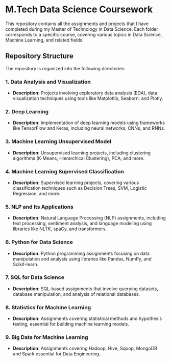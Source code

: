 # M.Tech Data Science Coursework

This repository contains all the assignments and projects that I have completed during my Master of Technology in Data Science. Each folder corresponds to a specific course, covering various topics in Data Science, Machine Learning, and related fields.

## Repository Structure

The repository is organized into the following directories:

### 1. **Data Analysis and Visualization**
   - **Description**: Projects involving exploratory data analysis (EDA), data visualization techniques using tools like Matplotlib, Seaborn, and Plotly.

### 2. **Deep Learning**
   - **Description**: Implementation of deep learning models using frameworks like TensorFlow and Keras, including neural networks, CNNs, and RNNs.

### 3. **Machine Learning Unsupervised Model**
   - **Description**: Unsupervised learning projects, including clustering algorithms (K-Means, Hierarchical Clustering), PCA, and more.

### 4. **Machine Learning Supervised Classification**
   - **Description**: Supervised learning projects, covering various classification techniques such as Decision Trees, SVM, Logistic Regression, and more.

### 5. **NLP and Its Applications**
   - **Description**: Natural Language Processing (NLP) assignments, including text processing, sentiment analysis, and language modeling using libraries like NLTK, spaCy, and transformers.

### 6. **Python for Data Science**
   - **Description**: Python programming assignments focusing on data manipulation and analysis using libraries like Pandas, NumPy, and Scikit-learn.

### 7. **SQL for Data Science**
   - **Description**: SQL-based assignments that involve querying datasets, database manipulation, and analysis of relational databases.

### 8. **Statistics for Machine Learning**
   - **Description**: Assignments covering statistical methods and hypothesis testing, essential for building machine learning models.

### 9. **Big Data for Machine Learning**
   - **Description**: Assignments covering Hadoop, Hive, Sqoop, MongoDB and Spark essential for Data Engineering.
